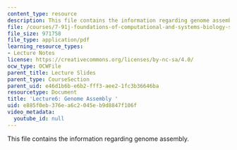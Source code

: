 ```yaml
---
content_type: resource
description: This file contains the information regarding genome assembly.
file: /courses/7-91j-foundations-of-computational-and-systems-biology-spring-2014/e885f0eb376ea6c2045eb9d8847f106f_MIT7_91JS14_Lecture6.pdf
file_size: 971758
file_type: application/pdf
learning_resource_types:
- Lecture Notes
license: https://creativecommons.org/licenses/by-nc-sa/4.0/
ocw_type: OCWFile
parent_title: Lecture Slides
parent_type: CourseSection
parent_uid: e46d1b6b-e6b2-fff3-aee2-1fc3b36646ba
resourcetype: Document
title: 'Lecture6: Genome Assembly '
uid: e885f0eb-376e-a6c2-045e-b9d8847f106f
video_metadata:
  youtube_id: null
---
```

This file contains the information regarding genome assembly.